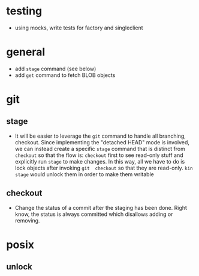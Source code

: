 # testing
  * using mocks, write tests for factory and singleclient

# general

  * add `stage` command (see below)
  * add `get` command to fetch BLOB objects

# git

## stage
  * It will be easier to leverage the `git` command to handle all 
  branching, checkout. Since implementing the "detached HEAD" mode is 
  involved, we can instead create a specific `stage` command that is 
  distinct from `checkout` so that the flow is: `checkout` first to 
  see read-only stuff and explicitly run `stage` to make changes. In 
  this way, all we have to do is lock objects after invoking `git 
  checkout` so that they are read-only. `kin stage` would unlock them 
  in order to make them writable

## checkout

  * Change the status of a commit after the staging has been done. 
  Right know, the status is always committed which disallows adding or 
  removing.

# posix

## unlock
